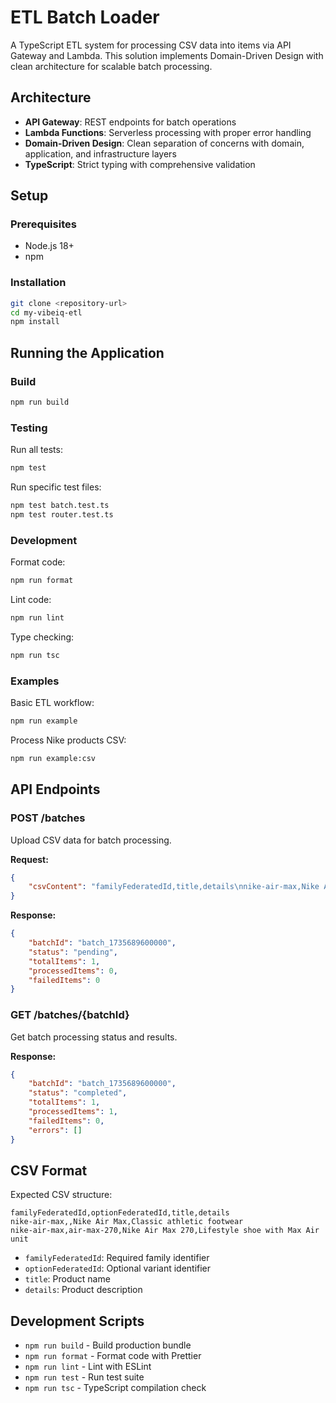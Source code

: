# ETL Batch Loader

A TypeScript ETL system for processing CSV data into items via API Gateway and Lambda. This solution implements Domain-Driven Design with clean architecture for scalable batch processing.

## Architecture

- **API Gateway**: REST endpoints for batch operations
- **Lambda Functions**: Serverless processing with proper error handling
- **Domain-Driven Design**: Clean separation of concerns with domain, application, and infrastructure layers
- **TypeScript**: Strict typing with comprehensive validation

## Setup

### Prerequisites

- Node.js 18+
- npm

### Installation

```bash
git clone <repository-url>
cd my-vibeiq-etl
npm install
```

## Running the Application

### Build

```bash
npm run build
```

### Testing

Run all tests:

```bash
npm test
```

Run specific test files:

```bash
npm test batch.test.ts
npm test router.test.ts
```

### Development

Format code:

```bash
npm run format
```

Lint code:

```bash
npm run lint
```

Type checking:

```bash
npm run tsc
```

### Examples

Basic ETL workflow:

```bash
npm run example
```

Process Nike products CSV:

```bash
npm run example:csv
```

## API Endpoints

### POST /batches

Upload CSV data for batch processing.

**Request:**

```json
{
	"csvContent": "familyFederatedId,title,details\nnike-air-max,Nike Air Max,Classic sneaker"
}
```

**Response:**

```json
{
	"batchId": "batch_1735689600000",
	"status": "pending",
	"totalItems": 1,
	"processedItems": 0,
	"failedItems": 0
}
```

### GET /batches/{batchId}

Get batch processing status and results.

**Response:**

```json
{
	"batchId": "batch_1735689600000",
	"status": "completed",
	"totalItems": 1,
	"processedItems": 1,
	"failedItems": 0,
	"errors": []
}
```

## CSV Format

Expected CSV structure:

```csv
familyFederatedId,optionFederatedId,title,details
nike-air-max,,Nike Air Max,Classic athletic footwear
nike-air-max,air-max-270,Nike Air Max 270,Lifestyle shoe with Max Air unit
```

- `familyFederatedId`: Required family identifier
- `optionFederatedId`: Optional variant identifier
- `title`: Product name
- `details`: Product description

## Development Scripts

- `npm run build` - Build production bundle
- `npm run format` - Format code with Prettier
- `npm run lint` - Lint with ESLint
- `npm run test` - Run test suite
- `npm run tsc` - TypeScript compilation check
